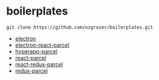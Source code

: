 # boilerplates

```
git clone https://github.com/ozgrozer/boilerplates.git
```

- [electron](electron)
- [electron-react-parcel](electron-react-parcel)
- [hyperapp-parcel](hyperapp-parcel)
- [react-parcel](react-parcel)
- [react-redux-parcel](react-redux-parcel)
- [redux-parcel](redux-parcel)
